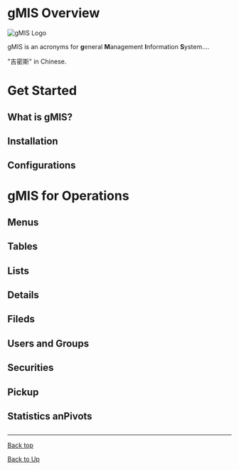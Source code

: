 
# gMIS Overview
![gMIS Logo](https://ufqi.com/dev/gmis/gmis-logo-201606.png)

gMIS is an acronyms for **g**eneral **M**anagement **I**nformation **S**ystem....

"吉密斯" in Chinese.

# Get Started
## What is gMIS?
## Installation
## Configurations
# gMIS for Operations
## Menus
## Tables
## Lists
## Details
## Fileds
## Users and Groups
## Securities
## Pickup
## Statistics anPivots
##  
---
[Back top](index)

[Back to Up](../index)


<!--stackedit_data:
eyJoaXN0b3J5IjpbLTEyNjkyMjMwMjEsLTgxMzc3NzAxMyw1Mz
YwMjM1MCwtMjAyOTU1MjA0OCwtNDUyMzU4NTE0LC0xNjAxMjg4
NDQzXX0=
-->